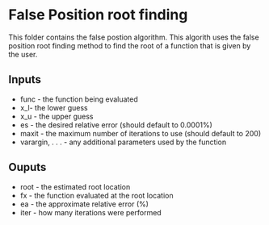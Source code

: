 # False Position root finding
This folder contains the false postion algorithm. This algorith uses the false position root finding method to find the root of a function that is given by the user.
## Inputs
* func - the function being evaluated
* x_l- the lower guess
* x_u - the upper guess
* es - the desired relative error (should default to 0.0001%)
* maxit - the maximum number of iterations to use (should default to 200)
* varargin, . . . - any additional parameters used by the function
## Ouputs
* root - the estimated root location
* fx - the function evaluated at the root location
* ea - the approximate relative error (%)
* iter - how many iterations were performed
